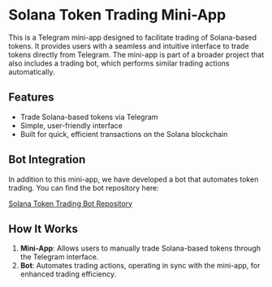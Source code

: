 # Solana Token Trading Mini-App

This is a Telegram mini-app designed to facilitate trading of Solana-based tokens. It provides users with a seamless and intuitive interface to trade tokens directly from Telegram. The mini-app is part of a broader project that also includes a trading bot, which performs similar trading actions automatically.

## Features

- Trade Solana-based tokens via Telegram
- Simple, user-friendly interface
- Built for quick, efficient transactions on the Solana blockchain

## Bot Integration

In addition to this mini-app, we have developed a bot that automates token trading. You can find the bot repository here:

[Solana Token Trading Bot Repository](https://github.com/Bravark/debonk.git)

## How It Works

1. **Mini-App**: Allows users to manually trade Solana-based tokens through the Telegram interface.
2. **Bot**: Automates trading actions, operating in sync with the mini-app, for enhanced trading efficiency.

